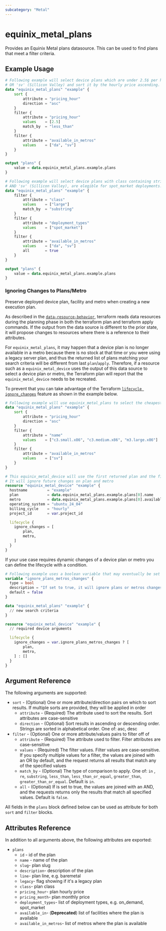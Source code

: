 ```yaml
---
subcategory: "Metal"
---
```


# equinix_metal_plans

Provides an Equinix Metal plans datasource. This can be used to find plans that meet a filter criteria.

## Example Usage

```terraform
# Following example will select device plans which are under 2.5$ per hour, are available in metro 'da' (Dallas)
# OR 'sv' (Sillicon Valley) and sort it by the hourly price ascending.
data "equinix_metal_plans" "example" {
    sort {
        attribute = "pricing_hour"
        direction = "asc"
    }
    filter {
        attribute = "pricing_hour"
        values    = [2.5]
        match_by  = "less_than"
    }
    filter {
        attribute = "available_in_metros"
        values    = ["da", "sv"]
    }
}

output "plans" {
    value = data.equinix_metal_plans.example.plans
}
```

```terraform
# Following example will select device plans with class containing string 'large', are available in metro 'da' (Dallas)
# AND 'sv' (Sillicon Valley), are elegible for spot_market deployments.
data "equinix_metal_plans" "example" {
    filter {
        attribute = "class"
        values    = ["large"]
        match_by  = "substring"
    }
    filter {
        attribute = "deployment_types"
        values    = ["spot_market"]
    }
    filter {
        attribute = "available_in_metros"
        values    = ["da", "sv"]
        all       = true
    }
}

output "plans" {
    value = data.equinix_metal_plans.example.plans
}
```

### Ignoring Changes to Plans/Metro

Preserve deployed device plan, facility and metro when creating a new execution plan.

As described in the [`data-resource-behavior`](https://www.terraform.io/language/data-sources#data-resource-behavior), terraform reads data resources during the planning phase in both the terraform plan and terraform apply commands. If the output from the data source is different to the prior state, it will propose changes to resources where there is a reference to their attributes.

For `equinix_metal_plans`, it may happen that a device plan is no longer available in a metro because there is no stock at that time or you were using a legacy server plan, and thus the returned list of plans matching your search criteria will be different from last `plan`/`apply`. Therefore, if a resource such as a `equinix_metal_device` uses the output of this data source to select a device plan or metro, the Terraform plan will report that the `equinix_metal_device` needs to be recreated.

To prevent that you can take advantage of the Terraform [`lifecycle ignore_changes`](https://www.terraform.io/language/meta-arguments/lifecycle#ignore_changes) feature as shown in the example below.

```terraform
# Following example will use equinix_metal_plans to select the cheapest plan available in metro 'sv' (Sillicon Valley)
data "equinix_metal_plans" "example" {
    sort {
        attribute = "pricing_hour"
        direction = "asc"
    }
    filter {
        attribute = "name"
        values    = ["c3.small.x86", "c3.medium.x86", "m3.large.x86"]
    }
    filter {
        attribute = "available_in_metros"
        values    = ["sv"]
    }
}

# This equinix_metal_device will use the first returned plan and the first metro in which that plan is available
# It will ignore future changes on plan and metro
resource "equinix_metal_device" "example" {
  hostname         = "example"
  plan             = data.equinix_metal_plans.example.plans[0].name
  metro            = data.equinix_metal_plans.example.plans[0].available_in_metros[0]
  operating_system = "ubuntu_24_04"
  billing_cycle    = "hourly"
  project_id       = var.project_id

  lifecycle {
    ignore_changes = [
        plan,
        metro,
    ]
  }
}
```

If your use case requires dynamic changes of a device plan or metro you can define the lifecycle with a condition.

```terraform
# Following example uses a boolean variable that may eventually be set to you false when you update your equinix_metal_plans filter criteria because you need a device plan with a new feature.
variable "ignore_plans_metros_changes" {
  type = bool
  description = "If set to true, it will ignore plans or metros changes"
  default = false
}

data "equinix_metal_plans" "example" {
  // new search criteria
}

resource "equinix_metal_device" "example" {
  // required device arguments

  lifecycle {
    ignore_changes = var.ignore_plans_metros_changes ? [
        plan,
        metro,
    ] : []
  }
}
```

## Argument Reference

The following arguments are supported:

* `sort` - (Optional) One or more attribute/direction pairs on which to sort results. If multiple sorts are provided, they will be applied in order
  - `attribute` - (Required) The attribute used to sort the results. Sort attributes are case-sensitive
  - `direction` - (Optional) Sort results in ascending or descending order. Strings are sorted in alphabetical order. One of: asc, desc
* `filter` - (Optional) One or more attribute/values pairs to filter off of
  - `attribute` - (Required) The attribute used to filter. Filter attributes are case-sensitive
  - `values` - (Required) The filter values. Filter values are case-sensitive. If you specify multiple values for a filter, the values are joined with an OR by default, and the request returns all results that match any of the specified values
  - `match_by` - (Optional) The type of comparison to apply. One of: `in` , `re`, `substring`, `less_than`, `less_than_or_equal`, `greater_than`, `greater_than_or_equal`. Default is `in`.
  - `all` - (Optional) If is set to true, the values are joined with an AND, and the requests returns only the results that match all specified values. Default is `false`.

All fields in the `plans` block defined below can be used as attribute for both `sort` and `filter` blocks.

## Attributes Reference

In addition to all arguments above, the following attributes are exported:

* `plans`
  - `id` - id of the plan
  - `name` - name of the plan
  - `slug`- plan slug
  - `description`- description of the plan
  - `line`- plan line, e.g. baremetal
  - `legacy`- flag showing if it's a legacy plan
  - `class`- plan class
  - `pricing_hour`- plan hourly price
  - `pricing_month`- plan monthly price
  - `deployment_types`- list of deployment types, e.g. on_demand, spot_market
  - `available_in`- (**Deprecated**) list of facilities where the plan is available
  - `available_in_metros`- list of metros where the plan is available
